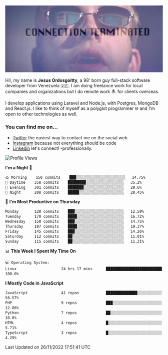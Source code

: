 ![hackers movie reference](./disconnected.jpg)

Hi!, my name is **Jesus Ordosgoitty**, a 98' born guy full-stack software developer from Venezuela 🇻🇪. I am doing freelance work for local companies and organizations but I do remote work 🏝️ for clients overseas. 

I develop applications using Laravel and Node.js, with Postgres, MongoDB and React.js. I like to think of myself as a polyglot programmer 🌐 and I'm open to other technologies as well.

### You can find me on...

- [Twitter](https://twitter.com/jodaz_) the easiest way to contact me on the social web
- [Instagram](https://instagram.com/jodaz_) because not everything should be code
- [Linkedin](https://linkedin.com/in/jodaz) let's connect! -professionally.

<!---
Besides social networks, you can take a look at my [website](https://www.jodaz.xyz) too.
-->

<!--START_SECTION:waka-->
![Profile Views](http://img.shields.io/badge/Profile%20Views-31-blue)

**I'm a Night 🦉** 

```text
🌞 Morning    150 commits    ███░░░░░░░░░░░░░░░░░░░░░░   14.75% 
🌆 Daytime    358 commits    ████████░░░░░░░░░░░░░░░░░   35.2% 
🌃 Evening    301 commits    ███████░░░░░░░░░░░░░░░░░░   29.6% 
🌙 Night      208 commits    █████░░░░░░░░░░░░░░░░░░░░   20.45%

```
📅 **I'm Most Productive on Thursday** 

```text
Monday       128 commits    ███░░░░░░░░░░░░░░░░░░░░░░   12.59% 
Tuesday      170 commits    ████░░░░░░░░░░░░░░░░░░░░░   16.72% 
Wednesday    150 commits    ███░░░░░░░░░░░░░░░░░░░░░░   14.75% 
Thursday     197 commits    ████░░░░░░░░░░░░░░░░░░░░░   19.37% 
Friday       145 commits    ███░░░░░░░░░░░░░░░░░░░░░░   14.26% 
Saturday     112 commits    ██░░░░░░░░░░░░░░░░░░░░░░░   11.01% 
Sunday       115 commits    ██░░░░░░░░░░░░░░░░░░░░░░░   11.31%

```


📊 **This Week I Spent My Time On** 

```text
💻 Operating System: 
Linux                    24 hrs 17 mins      █████████████████████████   100.0%

```

**I Mostly Code in JavaScript** 

```text
JavaScript               41 repos            ██████████████░░░░░░░░░░░   58.57% 
PHP                      9 repos             ███░░░░░░░░░░░░░░░░░░░░░░   12.86% 
Python                   7 repos             ██░░░░░░░░░░░░░░░░░░░░░░░   10.0% 
HTML                     4 repos             █░░░░░░░░░░░░░░░░░░░░░░░░   5.71% 
TypeScript               3 repos             █░░░░░░░░░░░░░░░░░░░░░░░░   4.29%

```



 Last Updated on 26/11/2022 17:51:41 UTC
<!--END_SECTION:waka-->
